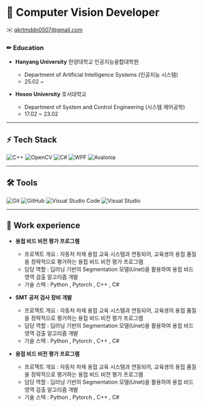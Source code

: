 # 🚀 Computer Vision Developer  

✉️ qkrtmddn0507@gmail.com

### ✏ Education
* **Hanyang University** 한양대학교 인공지능융합대학원
  * Department of Artificial Intelligence Systems (인공지능 시스템)
  * 25.02 ~
    
* **Hoseo University** 호서대학교
  * Department of System and Control Engineering (시스템 제어공학)
  * 17.02 ~ 23.02
 
---

## ⚡ Tech Stack
![C++](https://img.shields.io/badge/-C%2B%2B-00599C?style=flat-square&logo=c%2B%2B&logoColor=white)
![OpenCV](https://img.shields.io/badge/OpenCV-5C3EE8?style=flat-square&logo=opencv&logoColor=white)
![C#](https://img.shields.io/badge/-C%23-239120?style=flat-square&logo=c-sharp&logoColor=white)
![WPF](https://img.shields.io/badge/-WPF-178600?style=flat-square&logo=.net&logoColor=white)
![Avalonia](https://img.shields.io/badge/-Avalonia-222222?style=flat-square&logo=avalonia&logoColor=white)

---

## 🛠 Tools
![Git](https://img.shields.io/badge/-Git-F05032?style=flat-square&logo=git&logoColor=white)
![GitHub](https://img.shields.io/badge/-GitHub-181717?style=flat-square&logo=github&logoColor=white)
![Visual Studio Code](https://img.shields.io/badge/VS%20Code-007ACC?style=flat-square&logo=visual-studio-code&logoColor=white)
![Visual Studio](https://img.shields.io/badge/Visual%20Studio-5C2D91?style=flat-square&logo=visual-studio&logoColor=white)

---

## 📖 Work experience
* **용접 비드 비전 평가 프로그램**
  * 프로젝트 개요 : 자동차 차체 용접 교육 시스템과 연동되어, 교육생의 용접 품질을 정략적으로 평가하는 용접 비드 비전 평가 프로그램
  * 담당 역할 : 딥러닝 기반의 Segmentation 모델(Unet)을 활용하여 용접 비드 영역 검출 알고리즘 개발
  * 기술 스택 : Python , Pytorch , C++ , C#
    
* **SMT 공저 검사 장비 개발**
  * 프로젝트 개요 : 자동차 차체 용접 교육 시스템과 연동되어, 교육생의 용접 품질을 정략적으로 평가하는 용접 비드 비전 평가 프로그램
  * 담당 역할 : 딥러닝 기반의 Segmentation 모델(Unet)을 활용하여 용접 비드 영역 검출 알고리즘 개발
  * 기술 스택 : Python , Pytorch , C++ , C#

* **용접 비드 비전 평가 프로그램**
  * 프로젝트 개요 : 자동차 차체 용접 교육 시스템과 연동되어, 교육생의 용접 품질을 정략적으로 평가하는 용접 비드 비전 평가 프로그램
  * 담당 역할 : 딥러닝 기반의 Segmentation 모델(Unet)을 활용하여 용접 비드 영역 검출 알고리즘 개발
  * 기술 스택 : Python , Pytorch , C++ , C#
